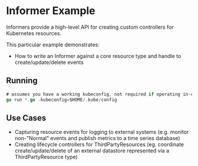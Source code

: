 # Informer Example

Informers provide a high-level API for creating custom controllers for Kubernetes resources.

This particular example demonstrates:

* How to write an Informer against a core resource type and handle to create/update/delete events

## Running

``` go
# assumes you have a working kubeconfig, not required if operating in-cluster
go run *.go -kubeconfig=$HOME/.kube/config
```

## Use Cases

* Capturing resource events for logging to external systems (e.g. monitor non-"Normal" events and publish metrics to a time series database)
* Creating lifecycle controllers for ThirdPartyResources (eg. coordinate create/update/delete of an external datastore represented via a ThirdPartyResource type)
